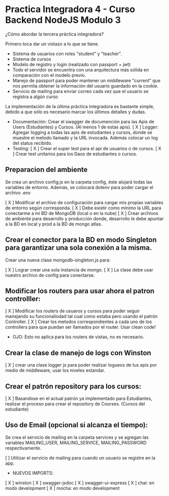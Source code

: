 # Practica Integradora 4 - Curso Backend NodeJS Modulo 3

¿Cómo abordar la tercera práctica integradora?

Primero toca dar un vistazo a lo que se tiene.

- Sistema de usuarios con roles "student" y "teacher".
- Sistema de cursos
- Modelo de registro y login (realizado con passport + jwt)
- Todo el servidor se encuentra con una arquitectura más sólida en comparación con el modelo previo.
- Manejo de passport para poder mantener un middleware "current" que nos permita obtener la información del usuario guardado en la cookie.
- Servicio de mailing para enviar correo cada vez que el usuario se registra a algún curso

La implementación de la última práctica integradora es bastante simple, debido a que sólo es necesario marcar los últimos detalles y dudas.

- Documentación: Crear el swagger de documención para las Apis de Users (Estudiantes) y Cursos. (Al menos 1 de estas apis).
  [ X ] Logger: Agregar logging a todas las apis de estudiantes y cursos, donde se muestre el metodo llamado y la URL invocada. Además colocar un log del status recibido.
- Testing:
  [ X ] Crear el super test para el api de usuarios o de cursos.
  [ X ] Crear test unitarios para los Daos de estudiantes o cursos.

## Preparacion del ambiente

Se crea un archivo config.js en la carpeta config, éste alojará todas las variables de entorno. Además, se colocará dotenv para poder cargar el archivo .env

[ X ] Modificar el archivo de configuración para cargar mis propias variables de entorno según corresponda.
[ X ] Debe existir como mínimo la URL para conectarme a mi BD de MongoDB (local o en la nube)
[ X ] Crear archivos de ambiente para desarrollo y producción donde, desarrollo le debe apuntar a la BD en local y prod a la BD de mongo atlas.

## Crear el conector para la BD en modo Singleton para garantizar una sola conexión a la misma.

Crear una nueva clase mongodb-singleton.js para:

[ X ] Lograr crear una sola instancia de mongo.
[ X ] La clase debe usar nuestro archivo de config para conectarse.

## Modificar los routers para usar ahora el patron controlller:

[ X ] Modificar los routers de usuaros y cursos para poder seguir manejando su funcionaliodad tal cual como estaba pero usando el patrón Controller.
[ X ] Crear los metodos correspondientes a cada uno de los controllers para que puedan ser llamados por el router. Usar clean code!

- OJO: Esto no aplica para los routers de vistas, no es necesario.

## Crear la clase de manejo de logs con Winston

[ X ] crear una clase logger js para poder realizar logueos de tus apis por medio de middleware, usar los niveles estandar.

## Crear el patrón repository para los cursos:

[ X ] Basandose en el actual patrón ya implementado para Estudiantes, realizar el proceso para crear el repository de Courses. (Cursos del estudiante)

## Uso de Email (opcional si alcanza el tiempo):

Se crea el servicio de mailing en la carpeta services y se agregan las variables MAILING_USER, MAILING_SERVICE, MAILING_PASSWORD respectivamente.

[ ] Utilizar el servicio de mailing para cuando un usuario se registre en la app.

- NUEVOS IMPORTS:

[ X ] winston
[ X ] swagger-jsdoc
[ X ] swagger-ui-express
[ X ] chai: en modo development
[ X ] mocha: en modo development
